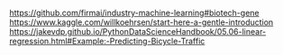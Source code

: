 https://github.com/firmai/industry-machine-learning#biotech-gene
https://www.kaggle.com/willkoehrsen/start-here-a-gentle-introduction
https://jakevdp.github.io/PythonDataScienceHandbook/05.06-linear-regression.html#Example:-Predicting-Bicycle-Traffic
